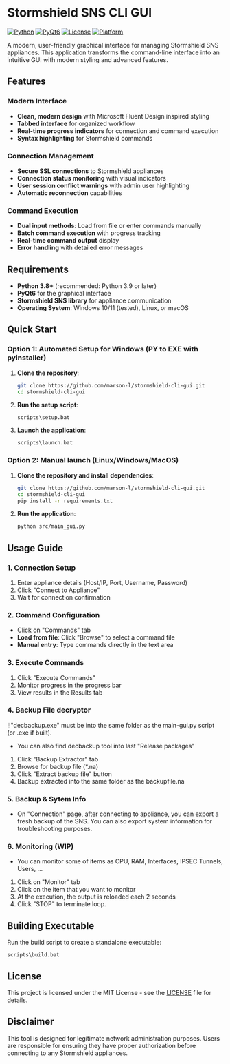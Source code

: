 ﻿#  Stormshield SNS CLI GUI

[![Python](https://img.shields.io/badge/Python-3.8+-blue.svg)](https://python.org)
[![PyQt6](https://img.shields.io/badge/PyQt6-6.4+-green.svg)](https://pypi.org/project/PyQt6/)
[![License](https://img.shields.io/badge/License-MIT-yellow.svg)](LICENSE)
[![Platform](https://img.shields.io/badge/Platform-Windows%20|%20Linux%20|%20macOS-lightgrey.svg)]()

A modern, user-friendly graphical interface for managing Stormshield SNS appliances. This application transforms the command-line interface into an intuitive GUI with modern styling and advanced features.

##  Features

###  Modern Interface
- **Clean, modern design** with Microsoft Fluent Design inspired styling
- **Tabbed interface** for organized workflow
- **Real-time progress indicators** for connection and command execution
- **Syntax highlighting** for Stormshield commands

###  Connection Management
- **Secure SSL connections** to Stormshield appliances
- **Connection status monitoring** with visual indicators
- **User session conflict warnings** with admin user highlighting
- **Automatic reconnection** capabilities

###  Command Execution
- **Dual input methods**: Load from file or enter commands manually
- **Batch command execution** with progress tracking
- **Real-time command output** display
- **Error handling** with detailed error messages

##  Requirements

- **Python 3.8+** (recommended: Python 3.9 or later)
- **PyQt6** for the graphical interface
- **Stormshield SNS library** for appliance communication
- **Operating System**: Windows 10/11 (tested), Linux, or macOS

##  Quick Start

### Option 1: Automated Setup for Windows (PY to EXE with pyinstaller)

1. **Clone the repository**:
   ```bash
   git clone https://github.com/marson-l/stormshield-cli-gui.git
   cd stormshield-cli-gui
   ```

2. **Run the setup script**:
   ```batch
   scripts\setup.bat
   ```

3. **Launch the application**:
   ```batch
   scripts\launch.bat
   ```

### Option 2: Manual launch (Linux/Windows/MacOS)

1. **Clone the repository and install dependencies**:
   ```bash
   git clone https://github.com/marson-l/stormshield-cli-gui.git
   cd stormshield-cli-gui
   pip install -r requirements.txt
   ```

2. **Run the application**:
   ```bash
   python src/main_gui.py
   ```

##  Usage Guide

### 1. Connection Setup
1. Enter appliance details (Host/IP, Port, Username, Password)
2. Click "Connect to Appliance"
3. Wait for connection confirmation

### 2. Command Configuration
- Click on "Commands" tab
- **Load from file**: Click "Browse" to select a command file
- **Manual entry**: Type commands directly in the text area

### 3. Execute Commands
1. Click "Execute Commands"
2. Monitor progress in the progress bar
3. View results in the Results tab

### 4. Backup File decryptor
‼️"decbackup.exe" must be into the same folder as the main-gui.py script (or .exe if built).
- You can also find decbackup tool into last "Release packages"
1. Click "Backup Extractor" tab
2. Browse for backup file (*.na)
3. Click "Extract backup file" button
4. Backup extracted into the same folder as the backupfile.na

### 5. Backup & Sytem Info
- On "Connection" page, after connecting to appliance, you can export a fresh backup of the SNS. You can also export system information for troubleshooting purposes.

### 6. Monitoring (WIP)
- You can monitor some of items as CPU, RAM, Interfaces, IPSEC Tunnels, Users, ...
1. Click on "Monitor" tab
2. Click on the item that you want to monitor
3. At the execution, the output is reloaded each 2 seconds
4. Click "STOP" to terminate loop.

##  Building Executable

Run the build script to create a standalone executable:
```batch
scripts\build.bat
```

##  License

This project is licensed under the MIT License - see the [LICENSE](LICENSE) file for details.

##  Disclaimer

This tool is designed for legitimate network administration purposes. Users are responsible for ensuring they have proper authorization before connecting to any Stormshield appliances.




